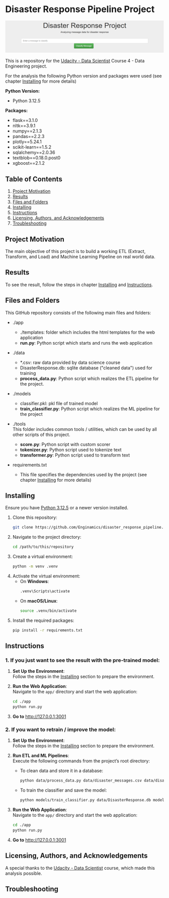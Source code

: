 # Disaster Response Pipeline Project

![Logo](./doc/logo.png)

This is a repository for the [Udacity - Data Scientist](https://www.udacity.com/course/data-scientist-nanodegree--nd025) Course 4 - Data Engineering project.

For the analysis the following Python version and packages were used (see chapter [Installing](#installing) for more details) 

**Python Version:**   
- Python 3.12.5

**Packages:**   
- flask==3.1.0   
- nltk==3.9.1   
- numpy==2.1.3   
- pandas==2.2.3   
- plotly==5.24.1   
- scikit-learn==1.5.2   
- sqlalchemy==2.0.36   
- textblob==0.18.0.post0   
- xgboost==2.1.2   

## Table of Contents

1. [Project Motivation](#project-motivation)
2. [Results](#results)
3. [Files and Folders](#files-and-folders)
4. [Installing](#installing)
5. [Instructions](#instructions)
6. [Licensing, Authors, and Acknowledgements](#licensing-authors-and-acknowledgements)
7. [Troubleshooting](#troubleshooting)

## Project Motivation

The main objective of this project is to build a working ETL (Extract, Transform, and Load) and Machine Learning Pipeline on real world data.

## Results

To see the result, follow the steps in chapter [Installing](#installing) and [Instructions](#instructions).

## Files and Folders

This GitHub repository consists of the following main files and folders:

- ./app   
    - ./templates: folder which includes the html templates for the web application      
    - **run.py**: Python script which starts and runs the web application   

- ./data   
    - *.csv: raw data provided by data science course   
    - DisasterResponse.db: sqlite database ("cleaned data") used for training   
    - **process_data.py**: Python script which realizes the ETL pipeline for the project.   

- ./models   
    - classifier.pkl: pkl file of trained model   
    - **train_classifier.py**: Python script which realizes the ML pipeline for the project   

- ./tools   
    This folder includes common tools / utilities, which can be used by all other scripts of this project.
    - **score.py**: Python script with custom scorer   
    - **tokenizer.py**: Python script used to tokenize text   
    - **transformer.py**: Python script used to transform text   

- requirements.txt   
    - This file specifies the dependencies used by the project (see chapter [Installing](#installing) for more details) 

## Installing

Ensure you have [Python 3.12.5](https://www.python.org/downloads/release/python-3125/) or a newer version installed.

1. Clone this repository:
    ```bash
    git clone https://github.com/Enginamics/disaster_response_pipeline.git
    ```
2. Navigate to the project directory:
    ```bash
    cd /path/to/this/repository
    ```
3. Create a virtual environment:
    ```bash
    python -m venv .venv
    ```
4. Activate the virtual environment:
    - On **Windows**:
        ```bash
        .venv\Scripts\activate
        ```
    - On **macOS/Linux**:
        ```bash
        source .venv/bin/activate
        ```
5. Install the required packages:
    ```bash
    pip install -r requirements.txt
    ```

## Instructions

### 1. If you just want to see the result with the pre-trained model:

1. **Set Up the Environment**:   
   Follow the steps in the [Installing](#installing) section to prepare the environment.

2. **Run the Web Application**:   
   Navigate to the `app/` directory and start the web application:   
   ```bash
   cd ./app
   python run.py
   ```

3. **Go to** http://127.0.0.1:3001

### 2. If you want to retrain / improve the model:

1. **Set Up the Environment**:   
   Follow the steps in the [Installing](#installing) section to prepare the environment.

2. **Run ETL and ML Pipelines**:   
   Execute the following commands from the project’s root directory:   
   - To clean data and store it in a database:   
     ```bash
     python data/process_data.py data/disaster_messages.csv data/disaster_categories.csv data/DisasterResponse.db
     ```
   - To train the classifier and save the model:   
     ```bash
     python models/train_classifier.py data/DisasterResponse.db models/classifier.pkl
     ```

3. **Run the Web Application**:   
   Navigate to the `app/` directory and start the web application:   
   ```bash
   cd ./app
   python run.py
   ```

4. **Go to** http://127.0.0.1:3001

## Licensing, Authors, and Acknowledgements

A special thanks to the [Udacity - Data Scientist](https://www.udacity.com/course/data-scientist-nanodegree--nd025) course, which made this analysis possible.

## Troubleshooting
